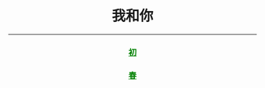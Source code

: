 <center> <h1>我和你</h1> </center>

---

<center><h3> <a href="first.md" style='color:green'>初</a> </h3></center>
<center> <a href="spring.md" style='color:green'><h3>春</h3></a> </center>
